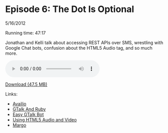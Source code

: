 Episode 6: The Dot Is Optional
====
5/16/2012

Running time: 47:17

Jonathan and Kelli talk about accessing REST APIs over SMS, wrestling with Google Chat bots, confusion about the HTML5 Audio tag, and so much more.

<audio preload="auto" controls>
	<source src="https://s3.amazonaws.com/nitch/Episode_6_The_Dot_Is_Optional.mp3" type="audio/mpeg" />
	<source src="https://s3.amazonaws.com/nitch/Episode_6_The_Dot_Is_Optional.ogg" type="audio/ogg" />
</audio>

[Download (47.5 MB)](https://s3.amazonaws.com/nitch/Episode_6_The_Dot_Is_Optional.mp3 "Episode 6: The Dot Is Optional")

Links:

* [Availio](http://avail.io)
* [GTalk And Ruby](http://kellishaver.tumblr.com/post/23166947320/gtalk-and-ruby)
* [Easy GTalk Bot](https://github.com/DanielVartanov/easy-gtalk-bot)
* [Using HTML5 Audio and Video](https://developer.mozilla.org/en/Using_HTML5_audio_and_video)
* [Margo](https://github.com/jonathanstark/margo)
